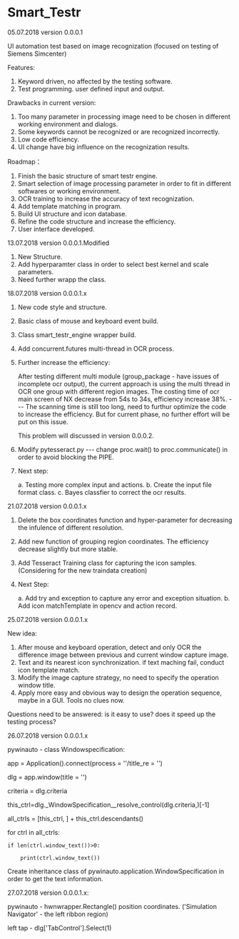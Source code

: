 # Smart_Testr

05.07.2018 version 0.0.0.1

UI automation test based on image recognization (focused on testing of Siemens Simcenter)

Features:
1. Keyword driven, no affected by the testing software.
2. Test programming. user defined input and output.

Drawbacks in current version:
1. Too many parameter in processing image need to be chosen in different working environment and dialogs.
2. Some keywords cannot be recognized or are recognized incorrectly.
3. Low code efficiency.
4. UI change have big influence on the recognization results.

Roadmap：
1. Finish the basic structure of smart testr engine. 
2. Smart selection of image processing parameter in order to fit in different softwares or working environment.
3. OCR training to increase the accuracy of text recognization.
4. Add template matching in program.
5. Build UI structure and icon database.
6. Refine the code structure and increase the efficiency.
7. User interface developed.

13.07.2018 version 0.0.0.1.Modified

1. New Structure.
2. Add hyperparamter class in order to select best kernel and scale parameters.
3. Need further wrapp the class.

18.07.2018 version 0.0.0.1.x

1. New code style and structure.
2. Basic class of mouse and keyboard event build.
2. Class smart_testr_engine wrapper build.
3. Add concurrent.futures multi-thread in OCR process.
4. Further increase the efficiency:
   
   After testing different multi module (group_package - have issues of incomplete ocr output), 
   the current approach is using the multi thread in OCR one group with different region images. The costing time of ocr main screen of    NX decrease from 54s to 34s, efficiency increase 38%. --- The scanning time is still too long, need to furthur optimize the code to      increase the efficiency. But for current phase, no further effort will be put on this issue. 
   
   This problem will discussed in version 0.0.0.2.
  
 5. Modify pytesseract.py --- change proc.wait() to proc.communicate() in order to avoid blocking the PIPE.
 
 6. Next step:
    
    a. Testing more complex input and actions.
    b. Create the input file format class.
    c. Bayes classfier to correct the ocr results.
    
21.07.2018 version 0.0.0.1.x

1. Delete the box coordinates function and hyper-parameter for decreasing the infulence of different resolution.
2. Add new function of grouping region coordinates. The efficiency decrease slightly but more stable.
3. Add Tesseract Training class for capturing the icon samples. (Considering for the new traindata creation)

4. Next Step:

    a. Add try and exception to capture any error and exception situation.
    b. Add icon matchTemplate in opencv and action record.
    
25.07.2018 version 0.0.0.1.x

New idea:

1. After mouse and keyboard operation, detect and only OCR the difference image between previous and current window capture image.
2. Text and its nearest icon synchronization. if text maching fail, conduct icon template match.
3. Modify the image capture strategy, no need to specify the operation window title.
4. Apply more easy and obvious way to design the operation sequence, maybe in a GUI. Tools no clues now.

Questions need to be answered: is it easy to use? does it speed up the testing process?
    
26.07.2018 version 0.0.0.1.x

pywinauto - class Windowspecification: 

app =  Application().connect(process = ''/title_re = '')

dlg = app.window(title = '')

criteria = dlg.criteria

this_ctrl=dlg._WindowSpecification__resolve_control(dlg.criteria,)[-1]

all_ctrls = [this_ctrl, ] + this_ctrl.descendants()

for ctrl in all_ctrls:
    
    if len(ctrl.window_text())>0:
    
        print(ctrl.window_text())

Create inheritance class of pywinauto.application.WindowSpecification in order to get the text information.


27.07.2018 version 0.0.0.1.x:

pywinauto - hwnwrapper.Rectangle() position coordinates. ('Simulation Navigator' - the left ribbon region)

left tap - dlg['TabControl'].Select(1)
        
